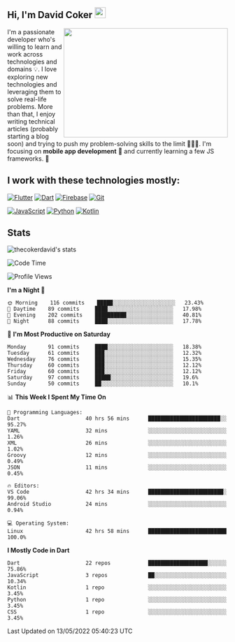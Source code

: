 ## Hi, I'm David Coker <img src="https://raw.githubusercontent.com/thecokerdavid/thecokerdavid/main/gifs/wave.gif" width="25px">
<img align="right" height="250" width="375" alt="" src="https://raw.githubusercontent.com/thecokerdavid/thecokerdavid/main/gifs/reminisce.gif" width="25px">

<p>I'm a passionate developer who's willing to learn and work across technologies and domains 💡. I love exploring new technologies and leveraging them to solve real-life problems. More than that, I enjoy writing technical articles (probably starting a blog soon) and trying to push my problem-solving skills to the limit  👨🏻‍💻. I'm focusing on <strong>mobile app development</strong> 📱 and currently learning a few JS frameworks. 🤪</p>

## I work with these technologies mostly:

[![Flutter](https://img.shields.io/badge/-Flutter-blue?style=for-the-badge&logo=flutter&logoColor=ffffff)](https://www.flutter.dev/)
[![Dart](https://img.shields.io/badge/-Dart-ffffff?style=for-the-badge&logo=dart&logoColor=blue)](https://www.dart.dev/)
[![Firebase](https://img.shields.io/badge/-Firebase-%23FBB741?style=for-the-badge&logo=firebase&logoColor=FBB741&labelColor=%23ffffff&color=%23FBB741)](https://www.firebase.google.com/)
[![Git](https://img.shields.io/badge/-Git-EB5C38?style=for-the-badge&logo=git&logoColor=%23ffffff)](https://git-scm.com/)

[![JavaScript](https://img.shields.io/badge/-JavaScript-F7DF1E?style=for-the-badge&logo=javascript&logoColor=000000&labelColor=F7DF1E&color=F7DF1E)](https://www.javascript.com/)
[![Python](https://img.shields.io/badge/-Python-yellow?style=for-the-badge&logo=python&logoColor=yellow&labelColor=blue&color=blue)](https://www.python.org/)
[![Kotlin](https://img.shields.io/badge/-Kotlin-7F52FF?style=for-the-badge&logo=Kotlin&logoColor=ffffff)](https://www.kotlinlang.com/)

## Stats

<p><img src="https://github-readme-stats.vercel.app/api?username=thecokerdavid&show_icons=true&hide_border=true&border_radius=10&theme=onedark" alt="thecokerdavid's stats" /></p>

<!--START_SECTION:waka-->
![Code Time](http://img.shields.io/badge/Code%20Time-515%20hrs%2037%20mins-blue)

![Profile Views](http://img.shields.io/badge/Profile%20Views-0-blue)

**I'm a Night 🦉** 

```text
🌞 Morning    116 commits    █████░░░░░░░░░░░░░░░░░░░░   23.43% 
🌆 Daytime    89 commits     ████░░░░░░░░░░░░░░░░░░░░░   17.98% 
🌃 Evening    202 commits    ██████████░░░░░░░░░░░░░░░   40.81% 
🌙 Night      88 commits     ████░░░░░░░░░░░░░░░░░░░░░   17.78%

```
📅 **I'm Most Productive on Saturday** 

```text
Monday       91 commits     ████░░░░░░░░░░░░░░░░░░░░░   18.38% 
Tuesday      61 commits     ███░░░░░░░░░░░░░░░░░░░░░░   12.32% 
Wednesday    76 commits     ███░░░░░░░░░░░░░░░░░░░░░░   15.35% 
Thursday     60 commits     ███░░░░░░░░░░░░░░░░░░░░░░   12.12% 
Friday       60 commits     ███░░░░░░░░░░░░░░░░░░░░░░   12.12% 
Saturday     97 commits     █████░░░░░░░░░░░░░░░░░░░░   19.6% 
Sunday       50 commits     ██░░░░░░░░░░░░░░░░░░░░░░░   10.1%

```


📊 **This Week I Spent My Time On** 

```text
💬 Programming Languages: 
Dart                     40 hrs 56 mins      ███████████████████████░░   95.27% 
YAML                     32 mins             ░░░░░░░░░░░░░░░░░░░░░░░░░   1.26% 
XML                      26 mins             ░░░░░░░░░░░░░░░░░░░░░░░░░   1.02% 
Groovy                   12 mins             ░░░░░░░░░░░░░░░░░░░░░░░░░   0.49% 
JSON                     11 mins             ░░░░░░░░░░░░░░░░░░░░░░░░░   0.45%

🔥 Editors: 
VS Code                  42 hrs 34 mins      ████████████████████████░   99.06% 
Android Studio           24 mins             ░░░░░░░░░░░░░░░░░░░░░░░░░   0.94%

💻 Operating System: 
Linux                    42 hrs 58 mins      █████████████████████████   100.0%

```

**I Mostly Code in Dart** 

```text
Dart                     22 repos            ███████████████████░░░░░░   75.86% 
JavaScript               3 repos             ██░░░░░░░░░░░░░░░░░░░░░░░   10.34% 
Kotlin                   1 repo              ░░░░░░░░░░░░░░░░░░░░░░░░░   3.45% 
Python                   1 repo              ░░░░░░░░░░░░░░░░░░░░░░░░░   3.45% 
CSS                      1 repo              ░░░░░░░░░░░░░░░░░░░░░░░░░   3.45%

```



 Last Updated on 13/05/2022 05:40:23 UTC
<!--END_SECTION:waka-->

<!-- ### Hi there 👋

<img align="center" src="/github-metrics.svg" alt="David Coker's Stats"> -->

<!-- ![David Coker's Most used languages](https://github-readme-stats.vercel.app/api/top-langs?username=thecokerdavid&layout=compact&show_icons=true&count_private=true&theme=gotham) -->
